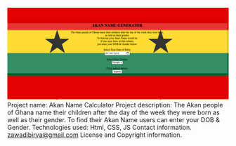 ![alt text](https://github.com/ZawadiBirya/akannamecalculator/blob/master/img/landingpagesc.png)
Project name:
Akan Name Calculator
Project description:
The Akan people of Ghana name their children after the day of the week they were born as well as their gender.
To find their Akan Name users can enter your DOB & Gender.
Technologies used:
Html, CSS, JS
Contact information.
zawadibirya@gmail.com
License and Copyright information.
